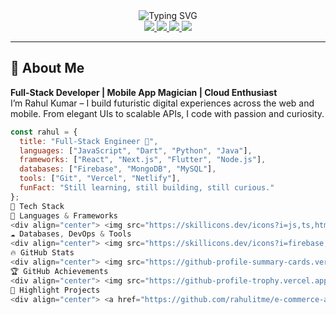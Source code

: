 <!-- 🌠 Galactic Hero Banner -->
<div align="center">
  <img src="https://readme-typing-svg.demolab.com?font=Fira+Code&weight=700&size=32&duration=3000&pause=500&color=00FFFF&center=true&vCenter=true&width=800&lines=🚀+Rahul+Kumar+%7C+Digital+Universe+Creator;💡+Innovating+the+Future+of+Web+%26+Mobile;⚙️+Full-Stack+Engineer+%26+App+Architect;🎯+Turning+Ideas+Into+Impactful+Code" alt="Typing SVG" />
</div>

<!-- 🔗 Social Links -->
<div align="center">
  <a href="https://github.com/rahulitme">
    <img src="https://img.shields.io/github/followers/rahulitme?label=GitHub&logo=github&style=for-the-badge&color=black" />
  </a>
  <a href="mailto:rahulmandal705071@gmail.com">
    <img src="https://img.shields.io/badge/Email-Rahul-FF6363?style=for-the-badge&logo=gmail&logoColor=white" />
  </a>
  <a href="https://www.linkedin.com/in/rahul-kumar-191473256/">
    <img src="https://img.shields.io/badge/LinkedIn-rahul--kumar-0A66C2?style=for-the-badge&logo=linkedin" />
  </a>
  <a href="https://rahulkumar-portfolio.vercel.app">
    <img src="https://img.shields.io/badge/Portfolio-Visit-6C63FF?style=for-the-badge&logo=firefox-browser" />
  </a>
</div>

---

## 💫 About Me  
**Full-Stack Developer | Mobile App Magician | Cloud Enthusiast**  
I’m Rahul Kumar – I build futuristic digital experiences across the web and mobile. From elegant UIs to scalable APIs, I code with passion and curiosity.  

```js
const rahul = {
  title: "Full-Stack Engineer 🚀",
  languages: ["JavaScript", "Dart", "Python", "Java"],
  frameworks: ["React", "Next.js", "Flutter", "Node.js"],
  databases: ["Firebase", "MongoDB", "MySQL"],
  tools: ["Git", "Vercel", "Netlify"],
  funFact: "Still learning, still building, still curious."
};
🧠 Tech Stack
🚀 Languages & Frameworks
<div align="center"> <img src="https://skillicons.dev/icons?i=js,ts,html,css,react,nextjs,flutter,dart,nodejs,express,python,django,java" /> </div>
☁️ Databases, DevOps & Tools
<div align="center"> <img src="https://skillicons.dev/icons?i=firebase,mongodb,mysql,git,github" /> </div>
🔥 GitHub Stats
<div align="center"> <img src="https://github-profile-summary-cards.vercel.app/api/cards/profile-details?username=rahulitme&theme=radical" /> <br /> <img src="https://github-readme-stats.vercel.app/api?username=rahulitme&show_icons=true&theme=radical&count_private=true" width="48%" /> <img src="https://github-readme-streak-stats.herokuapp.com/?user=rahulitme&theme=radical" width="48%" /> <br /> <img src="https://github-readme-stats.vercel.app/api/top-langs/?username=rahulitme&layout=compact&theme=radical" /> </div>
🏆 GitHub Achievements
<div align="center"> <img src="https://github-profile-trophy.vercel.app/?username=rahulitme&theme=dracula&no-frame=true&margin-w=10&column=6" /> </div>
💼 Highlight Projects
<div align="center"> <a href="https://github.com/rahulitme/e-commerce-app"> <img src="https://github-readme-stats.vercel.app/api/pin/?username=rahulitme&repo=e-commerce-app&theme=radical" /> </a> <a href="https://github.com/rahulitme/weather-app"> <img src="https://github-readme-stats.vercel.app/api/pin/?username=rahulitme&repo=weather-app&theme=radical" /> </a> </div>
